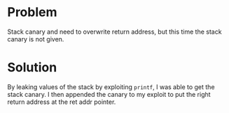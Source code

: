 # Problem

Stack canary and need to overwrite return address, but this time the stack
canary is not given.

# Solution

By leaking values of the stack by exploiting `printf`, I was able to get the
stack canary. I then appended the canary to my exploit to put the right return
address at the ret addr pointer.

